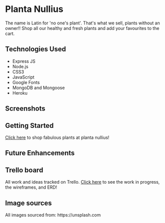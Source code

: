 <!-- <p align="center">
<img src="https://github.com/laurakelly1/wall-art-app/blob/main/images/websiteHeading.png" />
</p> -->
<h1>Planta Nullius</h1>
The name is Latin for 'no one's plant'. That's what we sell, plants without an owner!! Shop all our healthy and fresh plants and add your favourites to the cart.

<h2>Technologies Used</h2>
<ul>
<li>Express JS</li>
<li>Node.js</li>
<li>CSS3</li>
<li>JavaScript</li>
<li>Google Fonts</li>
<li>MongoDB and Mongoose</li>
<li>Heroku</li>
</ul>

<h2>Screenshots</h2>
<p align="center">
<!-- <img src="https://github.com/laurakelly1/wall-art-app/blob/main/images/screenshot.jpg"/> -->
</p>

<h2> Getting Started</h2>
<a href="https://planta-nullius.herokuapp.com" target="_blank">Click here</a> to shop fabulous plants at planta nullius!

<h2>Future Enhancements</h2>
<!-- <li>Allow user to pick the room (bathroom, kitchen etc.) </li>
<li>Allow user to change the size of the artwork </li>
<li>Allow user to change the frame design</li>
</ul> -->

<h2>Trello board </h2>
All work and ideas tracked on Trello. 
<a href="https://trello.com/b/q1Npj1C7/plant-shop" target="_blank">Click here</a> to see the work in progress, the wireframes, and ERD!

<h2>Image sources</h2>
All images sourced from: https://unsplash.com